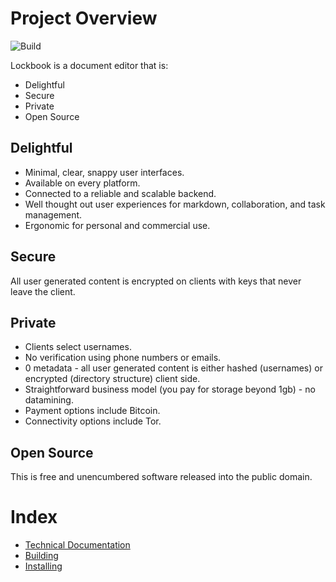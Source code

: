 # Project Overview
![Build](https://github.com/lockbook/monorepo/workflows/Build/badge.svg)

Lockbook is a document editor that is:
+ Delightful
+ Secure
+ Private
+ Open Source

## Delightful

+ Minimal, clear, snappy user interfaces. 
+ Available on every platform. 
+ Connected to a reliable and scalable backend.
+ Well thought out user experiences for markdown, collaboration, and task management.
+ Ergonomic for personal and commercial use. 

## Secure

All user generated content is encrypted on clients with keys that never leave the client. 

## Private

+ Clients select usernames. 
+ No verification using phone numbers or emails. 
+ 0 metadata - all user generated content is either hashed (usernames) or encrypted (directory structure) client side. 
+ Straightforward business model (you pay for storage beyond 1gb) - no datamining.
+ Payment options include Bitcoin.
+ Connectivity options include Tor.

## Open Source

This is free and unencumbered software released into the public domain.

# Index

+ [Technical Documentation](overview.md)
+ [Building](building.md)
+ [Installing](installing.md)
